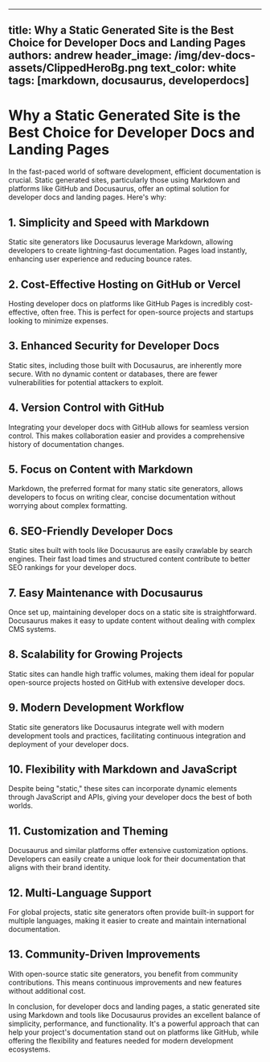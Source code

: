 

  ---
title: Why a Static Generated Site is the Best Choice for Developer Docs and Landing Pages
authors: andrew
header_image: /img/dev-docs-assets/ClippedHeroBg.png
text_color: white
tags: [markdown, docusaurus, developerdocs]
---

# Why a Static Generated Site is the Best Choice for Developer Docs and Landing Pages

In the fast-paced world of software development, efficient documentation is crucial. Static generated sites, particularly those using Markdown and platforms like GitHub and Docusaurus, offer an optimal solution for developer docs and landing pages. Here's why:

## 1. Simplicity and Speed with Markdown

Static site generators like Docusaurus leverage Markdown, allowing developers to create lightning-fast documentation. Pages load instantly, enhancing user experience and reducing bounce rates.

## 2. Cost-Effective Hosting on GitHub or Vercel

Hosting developer docs on platforms like GitHub Pages is incredibly cost-effective, often free. This is perfect for open-source projects and startups looking to minimize expenses.

## 3. Enhanced Security for Developer Docs

Static sites, including those built with Docusaurus, are inherently more secure. With no dynamic content or databases, there are fewer vulnerabilities for potential attackers to exploit.

## 4. Version Control with GitHub

Integrating your developer docs with GitHub allows for seamless version control. This makes collaboration easier and provides a comprehensive history of documentation changes.

## 5. Focus on Content with Markdown

Markdown, the preferred format for many static site generators, allows developers to focus on writing clear, concise documentation without worrying about complex formatting.

## 6. SEO-Friendly Developer Docs

Static sites built with tools like Docusaurus are easily crawlable by search engines. Their fast load times and structured content contribute to better SEO rankings for your developer docs.

## 7. Easy Maintenance with Docusaurus

Once set up, maintaining developer docs on a static site is straightforward. Docusaurus makes it easy to update content without dealing with complex CMS systems.

## 8. Scalability for Growing Projects

Static sites can handle high traffic volumes, making them ideal for popular open-source projects hosted on GitHub with extensive developer docs.

## 9. Modern Development Workflow

Static site generators like Docusaurus integrate well with modern development tools and practices, facilitating continuous integration and deployment of your developer docs.

## 10. Flexibility with Markdown and JavaScript

Despite being "static," these sites can incorporate dynamic elements through JavaScript and APIs, giving your developer docs the best of both worlds.

## 11. Customization and Theming

Docusaurus and similar platforms offer extensive customization options. Developers can easily create a unique look for their documentation that aligns with their brand identity.

## 12. Multi-Language Support

For global projects, static site generators often provide built-in support for multiple languages, making it easier to create and maintain international documentation.

## 13. Community-Driven Improvements

With open-source static site generators, you benefit from community contributions. This means continuous improvements and new features without additional cost.

In conclusion, for developer docs and landing pages, a static generated site using Markdown and tools like Docusaurus provides an excellent balance of simplicity, performance, and functionality. It's a powerful approach that can help your project's documentation stand out on platforms like GitHub, while offering the flexibility and features needed for modern development ecosystems.

  